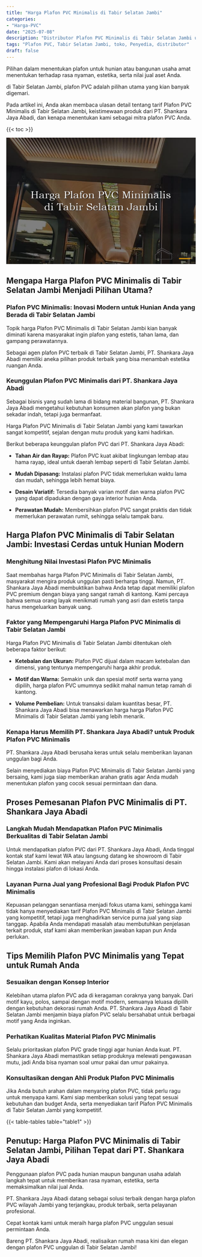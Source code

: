 ```yaml
---
title: "Harga Plafon PVC Minimalis di Tabir Selatan Jambi"
categories: 
- "Harga-PVC"
date: "2025-07-08"
description: "Distributor Plafon PVC Minimalis di Tabir Selatan Jambi untuk hunian, kantor, serta gerai. Produk unggulan, pilihan motif, variasi warna elegan, beserta jasa instalasi oleh tenaga ahli ahli dan garansi resmi!|Servis penyediaan Plafon PVC Minimalis di Tabir Selatan Jambi untuk keperluan hunian, kantor, maupun gerai, beserta panel unggulan dan pemasangan oleh tenaga ahli profesional dan kepastian resmi.|Solusi Plafon PVC Minimalis di Tabir Selatan Jambi yang terbukti bagi hunian, kantor, serta gerai, dengan panel terbaik dan penempatan dikerjakan oleh teknisi berpengalaman dan jaminan resmi.|Penyediaan Plafon PVC Minimalis di Tabir Selatan Jambi untuk rumah, office, serta gerai, beserta panel unggulan dan pemasangan dikerjakan oleh teknisi profesional, disertai beserta jaminan resmi.}"
tags: "Plafon PVC, Tabir Selatan Jambi, toko, Penyedia, distributor"
draft: false
---
```


Pilihan dalam menentukan plafon untuk hunian atau bangunan usaha amat menentukan terhadap rasa nyaman, estetika, serta nilai jual aset Anda.

di Tabir Selatan Jambi, plafon PVC adalah pilihan utama yang kian banyak digemari.

Pada artikel ini, Anda akan membaca ulasan detail tentang tarif Plafon PVC Minimalis di Tabir Selatan Jambi, keistimewaan produk dari PT. Shankara Jaya Abadi, dan kenapa menentukan kami sebagai mitra plafon PVC Anda.

{{< toc >}}

![Harga Plafon PVC Minimalis di Tabir Selatan Jambi](/images/Harga-PVC/Harga-Plafon-PVC-Minimalis-di-Tabir-Selatan-Jambi.png)


## Mengapa Harga Plafon PVC Minimalis di Tabir Selatan Jambi Menjadi Pilihan Utama?

### Plafon PVC Minimalis: Inovasi Modern untuk Hunian Anda yang Berada di Tabir Selatan Jambi

Topik harga Plafon PVC Minimalis di Tabir Selatan Jambi kian banyak diminati karena masyarakat ingin plafon yang estetis, tahan lama, dan gampang perawatannya.

Sebagai agen plafon PVC terbaik di Tabir Selatan Jambi, PT. Shankara Jaya Abadi memiliki aneka pilihan produk terbaik yang bisa menambah estetika ruangan Anda.

### Keunggulan Plafon PVC Minimalis dari PT. Shankara Jaya Abadi

Sebagai bisnis yang sudah lama di bidang material bangunan, PT. Shankara Jaya Abadi mengetahui kebutuhan konsumen akan plafon yang bukan sekadar indah, tetapi juga bermanfaat.

Harga Plafon PVC Minimalis di Tabir Selatan Jambi yang kami tawarkan sangat kompetitif, sejalan dengan mutu produk yang kami hadirkan.

Berikut beberapa keunggulan plafon PVC dari PT. Shankara Jaya Abadi:

- **Tahan Air dan Rayap:** Plafon PVC kuat akibat lingkungan lembap atau hama rayap, ideal untuk daerah lembap seperti di Tabir Selatan Jambi.

- **Mudah Dipasang:** Instalasi plafon PVC tidak memerlukan waktu lama dan mudah, sehingga lebih hemat biaya.

- **Desain Variatif:** Tersedia banyak varian motif dan warna plafon PVC yang dapat dipadukan dengan gaya interior hunian Anda.

- **Perawatan Mudah:** Membersihkan plafon PVC sangat praktis dan tidak memerlukan perawatan rumit, sehingga selalu tampak baru.

## Harga Plafon PVC Minimalis di Tabir Selatan Jambi: Investasi Cerdas untuk Hunian Modern

### Menghitung Nilai Investasi Plafon PVC Minimalis

Saat membahas harga Plafon PVC Minimalis di Tabir Selatan Jambi, masyarakat mengira produk unggulan pasti berharga tinggi. Namun, PT. Shankara Jaya Abadi membuktikan bahwa Anda tetap dapat memiliki plafon PVC premium dengan biaya yang sangat ramah di kantong. Kami percaya bahwa semua orang layak menikmati rumah yang asri dan estetis tanpa harus mengeluarkan banyak uang.

### Faktor yang Mempengaruhi Harga Plafon PVC Minimalis di Tabir Selatan Jambi

Harga Plafon PVC Minimalis di Tabir Selatan Jambi ditentukan oleh beberapa faktor berikut:

- **Ketebalan dan Ukuran:** Plafon PVC dijual dalam macam ketebalan dan dimensi, yang tentunya mempengaruhi harga akhir produk.

- **Motif dan Warna:** Semakin unik dan spesial motif serta warna yang dipilih, harga plafon PVC umumnya sedikit mahal namun tetap ramah di kantong.

- **Volume Pembelian:** Untuk transaksi dalam kuantitas besar, PT. Shankara Jaya Abadi bisa menawarkan harga harga Plafon PVC Minimalis di Tabir Selatan Jambi yang lebih menarik.

### Kenapa Harus Memilih PT. Shankara Jaya Abadi? untuk Produk Plafon PVC Minimalis

PT. Shankara Jaya Abadi berusaha keras untuk selalu memberikan layanan unggulan bagi Anda.

Selain menyediakan biaya Plafon PVC Minimalis di Tabir Selatan Jambi yang bersaing, kami juga siap memberikan arahan gratis agar Anda mudah menentukan plafon yang cocok sesuai permintaan dan dana.

## Proses Pemesanan Plafon PVC Minimalis di PT. Shankara Jaya Abadi

### Langkah Mudah Mendapatkan Plafon PVC Minimalis Berkualitas di Tabir Selatan Jambi

Untuk mendapatkan plafon PVC dari PT. Shankara Jaya Abadi, Anda tinggal kontak staf kami lewat WA atau langsung datang ke showroom di Tabir Selatan Jambi. Kami akan melayani Anda dari proses konsultasi desain hingga instalasi plafon di lokasi Anda.

### Layanan Purna Jual yang Profesional Bagi Produk Plafon PVC Minimalis

Kepuasan pelanggan senantiasa menjadi fokus utama kami, sehingga kami tidak hanya menyediakan tarif Plafon PVC Minimalis di Tabir Selatan Jambi yang kompetitif, tetapi juga menghadirkan service purna jual yang siap tanggap. Apabila Anda mendapati masalah atau membutuhkan penjelasan terkait produk, staf kami akan memberikan jawaban kapan pun Anda perlukan.

## Tips Memilih Plafon PVC Minimalis yang Tepat untuk Rumah Anda

### Sesuaikan dengan Konsep Interior

Kelebihan utama plafon PVC ada di keragaman coraknya yang banyak. Dari motif kayu, polos, sampai dengan motif modern, semuanya leluasa dipilih dengan kebutuhan dekorasi rumah Anda. PT. Shankara Jaya Abadi di Tabir Selatan Jambi menjamin biaya plafon PVC selalu bersahabat untuk berbagai motif yang Anda inginkan.

### Perhatikan Kualitas Material Plafon PVC Minimalis

Selalu prioritaskan plafon PVC grade tinggi agar hunian Anda kuat. PT. Shankara Jaya Abadi memastikan setiap produknya melewati pengawasan mutu, jadi Anda bisa nyaman soal umur pakai dan umur pakainya.

### Konsultasikan dengan Ahli Produk Plafon PVC Minimalis

Jika Anda butuh arahan dalam menyaring plafon PVC, tidak perlu ragu untuk menyapa kami. Kami siap memberikan solusi yang tepat sesuai kebutuhan dan budget Anda, serta menyediakan tarif Plafon PVC Minimalis di Tabir Selatan Jambi yang kompetitif.

{{< table-tables table="table1" >}}

## Penutup: Harga Plafon PVC Minimalis di Tabir Selatan Jambi, Pilihan Tepat dari PT. Shankara Jaya Abadi

Penggunaan plafon PVC pada hunian maupun bangunan usaha adalah langkah tepat untuk memberikan rasa nyaman, estetika, serta memaksimalkan nilai jual Anda.

PT. Shankara Jaya Abadi datang sebagai solusi terbaik dengan harga plafon PVC wilayah Jambi yang terjangkau, produk terbaik, serta pelayanan profesional.

Cepat kontak kami untuk meraih harga plafon PVC unggulan sesuai permintaan Anda.

Bareng PT. Shankara Jaya Abadi, realisaikan rumah masa kini dan elegan dengan plafon PVC unggulan di Tabir Selatan Jambi!